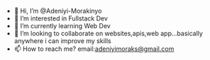 - 👋 Hi, I’m @Adeniyi-Morakinyo
- 👀 I’m interested in Fullstack Dev
- 🌱 I’m currently learning Web Dev
- 💞️ I’m looking to collaborate on websites,apis,web app...basically anywhere i can improve my skills
- 📫 How to reach me? email:adeniyimoraks@gmail.com

<!---
Adeniyi-Morakinyo/Adeniyi-Morakinyo is a ✨ special ✨ repository because its `README.md` (this file) appears on your GitHub profile.
You can click the Preview link to take a look at your changes.
--->
